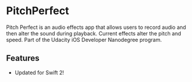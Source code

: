 # PitchPerfect
Pitch Perfect is an audio effects app that allows users to record audio and then alter the sound during playback. Current effects alter the pitch and speed. Part of the Udacity iOS Developer Nanodegree program.

## Features
- Updated for Swift 2!
